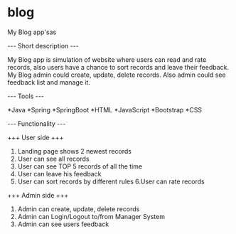 # blog

My Blog app'sas

--- Short description ---

My Blog app is simulation of website where users can read and rate records, also users have a chance to sort records and leave their feedback.
My Blog admin could create, update, delete records. Also admin could see feedback list and manage it.

--- Tools ---

*Java
*Spring
*SpringBoot
*HTML
*JavaScript
*Bootstrap
*CSS

--- Functionality ---

+++ User side +++

1. Landing page shows 2 newest records
2. User can see all records
3. User can see TOP 5 records of all the time
4. User can leave his feedback
5. User can sort records by different rules
6.User can rate records

+++ Admin side +++

1. Admin can create, update, delete records
2. Admin can Login/Logout to/from Manager System
3. Admin can see users feedback

